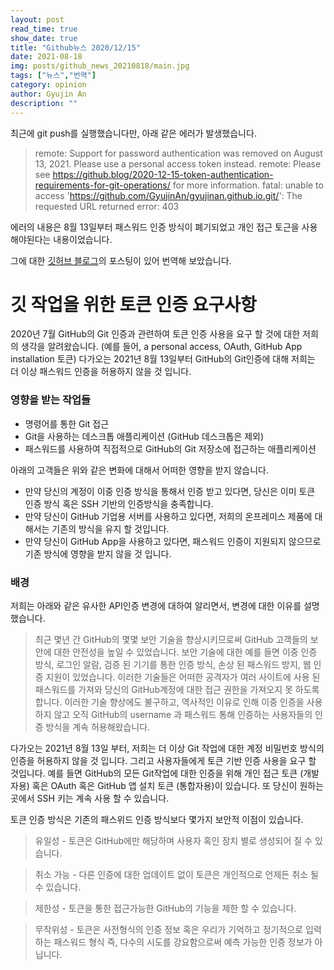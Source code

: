 ```yaml
---
layout: post
read_time: true
show_date: true
title: "Github뉴스 2020/12/15"
date: 2021-08-18
img: posts/github_news_20210818/main.jpg
tags: ["뉴스","번역"]
category: opinion
author: Gyujin An
description: ""
---
```


최근에 git push를 실행했습니다만, 아래 같은 에러가 발생했습니다. 

>remote: Support for password authentication was removed on August 13, 2021. Please use a personal access token instead.
>remote: Please see https://github.blog/2020-12-15-token-authentication-requirements-for-git-operations/ for more information.
>fatal: unable to access 'https://github.com/GyujinAn/gyujinan.github.io.git/': The requested URL returned error: 403

에러의 내용은 8월 13일부터 패스워드 인증 방식이 폐기되었고 개인 접근 토근을 사용해야된다는 내용이었습니다. 

그에 대한 [깃허브 블로그](https://github.blog/2020-12-15-token-authentication-requirements-for-git-operations/)의 포스팅이 있어 번역해 보았습니다.


# 깃 작업을 위한 토큰 인증 요구사항

2020년 7월 GitHub의 Git 인증과 관련하여 토큰 인증 사용을 요구 할 것에 대한 저희의 생각을 알려왔습니다. (예를 들어, a personal access, OAuth, GitHub App installation 토큰) 다가오는 2021년 8월 13일부터 GitHub의 Git인증에 대해 저희는 더 이상 패스워드 인증을 허용하지 않을 것 입니다.

### 영향을 받는 작업들

* 명령어를 통한 Git 접근
* Git을 사용하는 데스크톱 애플리케이션 (GitHub 데스크톱은 제외)
* 패스워드를 사용하여 직접적으로 GitHub의 Git 저장소에 접근하는 애플리케이션

아래의 고객들은 위와 같은 변화에 대해서 어떠한 영향을 받지 않습니다.

* 만약 당신의 계정이 이중 인증 방식을 통해서 인증 받고 있다면, 당신은 이미 토큰 인증 방식 혹은 SSH 기반의 인증방식을 충족합니다.
* 만약 당신이 GitHub 기업용 서버를 사용하고 있다면, 저희의 온프레미스 제품에 대해서는 기존의 방식을 유지 할 것입니다.
* 만약 당신이 GitHub App을 사용하고 있다면, 패스워드 인증이 지원되지 않으므로 기존 방식에 영향을 받지 않을 것 입니다.

### 배경

저희는 아래와 같은 유사한 API인증 변경에 대하여 알리면서, 변경에 대한 이유를 설명했습니다.

> 최근 몇년 간 GitHub의 몇몇 보안 기술을 향상시키므로써 GitHub 고객들의 보안에 대한 안전성을 높일 수 있었습니다. 보안 기술에 대한 예를 들면 이중 인증 방식, 로그인 알람, 검증 된 기기를 통한 인증 방식, 손상 된 패스워드 방지, 웹 인증 지원이 있었습니다. 이러한 기술들은 어떠한 공격자가 여러 사이트에 사용 된 패스워드를 가져와 당신의 GitHub계정에 대한 접근 권한을 가져오지 못 하도록 합니다. 이러한 기술 향상에도 불구하고, 역사적인 이유로 인해 이중 인증을 사용하지 않고 오직 GitHub의 username 과 패스워드 통해 인증하는 사용자들의 인증 방식을 계속 허용해왔습니다.

다가오는 2021년 8월 13일 부터, 저희는 더 이상 Git 작업에 대한 계정 비밀번호 방식의 인증을 허용하지 않을 것 입니다. 그리고 사용자들에게 토큰 기반 인증 사용을 요구 할 것입니다. 예를 들면 GitHub의 모든 Git작업에 대한 인증을 위해 개인 접근 토큰 (개발자용) 혹은 OAuth 혹은 GitHub 앱 설치 토큰 (통합자용)이 있습니다. 또 당신이 원하는 곳에서 SSH 키는 계속 사용 할 수 있습니다.

토큰 인증 방식은 기존의 패스위드 인증 방식보다 몇가지 보안적 이점이 있습니다.

> 유일성 - 토큰은 GitHub에만 해당하며 사용자 혹인 장치 별로 생성되어 질 수 있습니다.

> 취소 가능 - 다른 인증에 대한 업데이트 없이 토큰은 개인적으로 언제든 취소 될 수 있습니다.

> 제한성 - 토큰을 통한 접근가능한 GitHub의 기능을 제한 할 수 있습니다.

> 무작위성 - 토큰은 사전형식의 인증 정보 혹은 우리가 기억하고 정기적으로 입력하는 패스워드 형식 즉, 다수의 시도를 강요함으로써 예측 가능한 인증 정보가 아닙니다.

